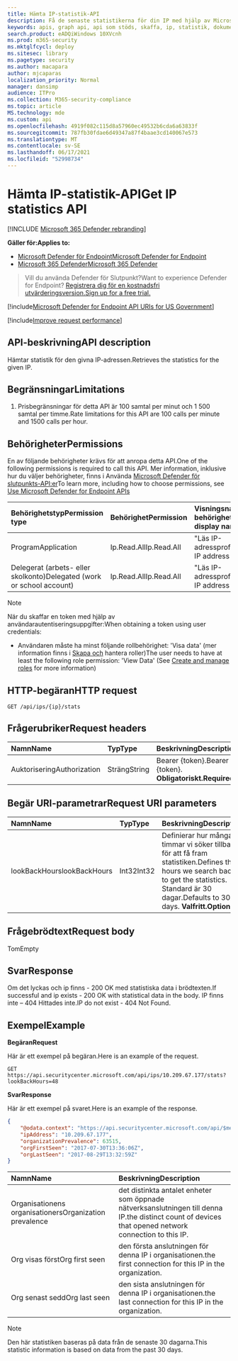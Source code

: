 ```yaml
---
title: Hämta IP-statistik-API
description: Få de senaste statistikerna för din IP med hjälp av Microsoft Defender för Endpoint.
keywords: apis, graph api, api som stöds, skaffa, ip, statistik, dokumentation
search.product: eADQiWindows 10XVcnh
ms.prod: m365-security
ms.mktglfcycl: deploy
ms.sitesec: library
ms.pagetype: security
ms.author: macapara
author: mjcaparas
localization_priority: Normal
manager: dansimp
audience: ITPro
ms.collection: M365-security-compliance
ms.topic: article
MS.technology: mde
ms.custom: api
ms.openlocfilehash: 4919f082c115d8a57960ec49532b6cda6a63833f
ms.sourcegitcommit: 787fb30fdae6d49347a87f4baae3cd140067e573
ms.translationtype: MT
ms.contentlocale: sv-SE
ms.lasthandoff: 06/17/2021
ms.locfileid: "52998734"
---
```

# <a name="get-ip-statistics-api"></a><span data-ttu-id="74111-104">Hämta IP-statistik-API</span><span class="sxs-lookup"><span data-stu-id="74111-104">Get IP statistics API</span></span>

[!INCLUDE [Microsoft 365 Defender rebranding](../../includes/microsoft-defender.md)]

<span data-ttu-id="74111-105">**Gäller för:**</span><span class="sxs-lookup"><span data-stu-id="74111-105">**Applies to:**</span></span>
- [<span data-ttu-id="74111-106">Microsoft Defender för Endpoint</span><span class="sxs-lookup"><span data-stu-id="74111-106">Microsoft Defender for Endpoint</span></span>](https://go.microsoft.com/fwlink/p/?linkid=2154037)
- [<span data-ttu-id="74111-107">Microsoft 365 Defender</span><span class="sxs-lookup"><span data-stu-id="74111-107">Microsoft 365 Defender</span></span>](https://go.microsoft.com/fwlink/?linkid=2118804)

> <span data-ttu-id="74111-108">Vill du använda Defender för Slutpunkt?</span><span class="sxs-lookup"><span data-stu-id="74111-108">Want to experience Defender for Endpoint?</span></span> [<span data-ttu-id="74111-109">Registrera dig för en kostnadsfri utvärderingsversion.</span><span class="sxs-lookup"><span data-stu-id="74111-109">Sign up for a free trial.</span></span>](https://www.microsoft.com/microsoft-365/windows/microsoft-defender-atp?ocid=docs-wdatp-exposedapis-abovefoldlink) 

[!include[Microsoft Defender for Endpoint API URIs for US Government](../../includes/microsoft-defender-api-usgov.md)]

[!include[Improve request performance](../../includes/improve-request-performance.md)]

## <a name="api-description"></a><span data-ttu-id="74111-110">API-beskrivning</span><span class="sxs-lookup"><span data-stu-id="74111-110">API description</span></span>
<span data-ttu-id="74111-111">Hämtar statistik för den givna IP-adressen.</span><span class="sxs-lookup"><span data-stu-id="74111-111">Retrieves the statistics for the given IP.</span></span>

## <a name="limitations"></a><span data-ttu-id="74111-112">Begränsningar</span><span class="sxs-lookup"><span data-stu-id="74111-112">Limitations</span></span>
1. <span data-ttu-id="74111-113">Prisbegränsningar för detta API är 100 samtal per minut och 1 500 samtal per timme.</span><span class="sxs-lookup"><span data-stu-id="74111-113">Rate limitations for this API are 100 calls per minute and 1500 calls per hour.</span></span>

## <a name="permissions"></a><span data-ttu-id="74111-114">Behörigheter</span><span class="sxs-lookup"><span data-stu-id="74111-114">Permissions</span></span>
<span data-ttu-id="74111-115">En av följande behörigheter krävs för att anropa detta API.</span><span class="sxs-lookup"><span data-stu-id="74111-115">One of the following permissions is required to call this API.</span></span> <span data-ttu-id="74111-116">Mer information, inklusive hur du väljer behörigheter, finns i Använda [Microsoft Defender för slutpunkts-API:er](apis-intro.md)</span><span class="sxs-lookup"><span data-stu-id="74111-116">To learn more, including how to choose permissions, see [Use Microsoft Defender for Endpoint APIs](apis-intro.md)</span></span>

<span data-ttu-id="74111-117">Behörighetstyp</span><span class="sxs-lookup"><span data-stu-id="74111-117">Permission type</span></span> |   <span data-ttu-id="74111-118">Behörighet</span><span class="sxs-lookup"><span data-stu-id="74111-118">Permission</span></span>  |   <span data-ttu-id="74111-119">Visningsnamn för behörighet</span><span class="sxs-lookup"><span data-stu-id="74111-119">Permission display name</span></span>
:---|:---|:---
<span data-ttu-id="74111-120">Program</span><span class="sxs-lookup"><span data-stu-id="74111-120">Application</span></span> |   <span data-ttu-id="74111-121">Ip.Read.All</span><span class="sxs-lookup"><span data-stu-id="74111-121">Ip.Read.All</span></span> |   <span data-ttu-id="74111-122">"Läs IP-adressprofiler"</span><span class="sxs-lookup"><span data-stu-id="74111-122">'Read IP address profiles'</span></span>
<span data-ttu-id="74111-123">Delegerat (arbets- eller skolkonto)</span><span class="sxs-lookup"><span data-stu-id="74111-123">Delegated (work or school account)</span></span> | <span data-ttu-id="74111-124">Ip.Read.All</span><span class="sxs-lookup"><span data-stu-id="74111-124">Ip.Read.All</span></span> |  <span data-ttu-id="74111-125">"Läs IP-adressprofiler"</span><span class="sxs-lookup"><span data-stu-id="74111-125">'Read IP address profiles'</span></span>

>[!NOTE]
> <span data-ttu-id="74111-126">När du skaffar en token med hjälp av användarautentiseringsuppgifter:</span><span class="sxs-lookup"><span data-stu-id="74111-126">When obtaining a token using user credentials:</span></span>
>- <span data-ttu-id="74111-127">Användaren måste ha minst följande rollbehörighet: 'Visa data' (mer information finns i [Skapa och](user-roles.md) hantera roller)</span><span class="sxs-lookup"><span data-stu-id="74111-127">The user needs to have at least the following role permission: 'View Data' (See [Create and manage roles](user-roles.md) for more information)</span></span>

## <a name="http-request"></a><span data-ttu-id="74111-128">HTTP-begäran</span><span class="sxs-lookup"><span data-stu-id="74111-128">HTTP request</span></span>

```http
GET /api/ips/{ip}/stats
```

## <a name="request-headers"></a><span data-ttu-id="74111-129">Frågerubriker</span><span class="sxs-lookup"><span data-stu-id="74111-129">Request headers</span></span>

<span data-ttu-id="74111-130">Namn</span><span class="sxs-lookup"><span data-stu-id="74111-130">Name</span></span> | <span data-ttu-id="74111-131">Typ</span><span class="sxs-lookup"><span data-stu-id="74111-131">Type</span></span> | <span data-ttu-id="74111-132">Beskrivning</span><span class="sxs-lookup"><span data-stu-id="74111-132">Description</span></span>
:---|:---|:---
<span data-ttu-id="74111-133">Auktorisering</span><span class="sxs-lookup"><span data-stu-id="74111-133">Authorization</span></span> | <span data-ttu-id="74111-134">Sträng</span><span class="sxs-lookup"><span data-stu-id="74111-134">String</span></span> | <span data-ttu-id="74111-135">Bearer {token}.</span><span class="sxs-lookup"><span data-stu-id="74111-135">Bearer {token}.</span></span> <span data-ttu-id="74111-136">**Obligatoriskt.**</span><span class="sxs-lookup"><span data-stu-id="74111-136">**Required**.</span></span>

## <a name="request-uri-parameters"></a><span data-ttu-id="74111-137">Begär URI-parametrar</span><span class="sxs-lookup"><span data-stu-id="74111-137">Request URI parameters</span></span>

<span data-ttu-id="74111-138">Namn</span><span class="sxs-lookup"><span data-stu-id="74111-138">Name</span></span> | <span data-ttu-id="74111-139">Typ</span><span class="sxs-lookup"><span data-stu-id="74111-139">Type</span></span> | <span data-ttu-id="74111-140">Beskrivning</span><span class="sxs-lookup"><span data-stu-id="74111-140">Description</span></span>
:---|:---|:---
<span data-ttu-id="74111-141">lookBackHours</span><span class="sxs-lookup"><span data-stu-id="74111-141">lookBackHours</span></span> | <span data-ttu-id="74111-142">Int32</span><span class="sxs-lookup"><span data-stu-id="74111-142">Int32</span></span> | <span data-ttu-id="74111-143">Definierar hur många timmar vi söker tillbaka för att få fram statistiken.</span><span class="sxs-lookup"><span data-stu-id="74111-143">Defines the hours we search back to get the statistics.</span></span> <span data-ttu-id="74111-144">Standard är 30 dagar.</span><span class="sxs-lookup"><span data-stu-id="74111-144">Defaults to 30 days.</span></span> <span data-ttu-id="74111-145">**Valfritt.**</span><span class="sxs-lookup"><span data-stu-id="74111-145">**Optional**.</span></span>

## <a name="request-body"></a><span data-ttu-id="74111-146">Frågebrödtext</span><span class="sxs-lookup"><span data-stu-id="74111-146">Request body</span></span>
<span data-ttu-id="74111-147">Tom</span><span class="sxs-lookup"><span data-stu-id="74111-147">Empty</span></span>

## <a name="response"></a><span data-ttu-id="74111-148">Svar</span><span class="sxs-lookup"><span data-stu-id="74111-148">Response</span></span>
<span data-ttu-id="74111-149">Om det lyckas och ip finns - 200 OK med statistiska data i brödtexten.</span><span class="sxs-lookup"><span data-stu-id="74111-149">If successful and ip exists - 200 OK with statistical data in the body.</span></span> <span data-ttu-id="74111-150">IP finns inte – 404 Hittades inte.</span><span class="sxs-lookup"><span data-stu-id="74111-150">IP do not exist - 404 Not Found.</span></span>


## <a name="example"></a><span data-ttu-id="74111-151">Exempel</span><span class="sxs-lookup"><span data-stu-id="74111-151">Example</span></span>

<span data-ttu-id="74111-152">**Begäran**</span><span class="sxs-lookup"><span data-stu-id="74111-152">**Request**</span></span>

<span data-ttu-id="74111-153">Här är ett exempel på begäran.</span><span class="sxs-lookup"><span data-stu-id="74111-153">Here is an example of the request.</span></span>

```http
GET https://api.securitycenter.microsoft.com/api/ips/10.209.67.177/stats?lookBackHours=48
```

<span data-ttu-id="74111-154">**Svar**</span><span class="sxs-lookup"><span data-stu-id="74111-154">**Response**</span></span>

<span data-ttu-id="74111-155">Här är ett exempel på svaret.</span><span class="sxs-lookup"><span data-stu-id="74111-155">Here is an example of the response.</span></span>


```json
{
    "@odata.context": "https://api.securitycenter.microsoft.com/api/$metadata#microsoft.windowsDefenderATP.api.InOrgIPStats",
    "ipAddress": "10.209.67.177",
    "organizationPrevalence": 63515,
    "orgFirstSeen": "2017-07-30T13:36:06Z",
    "orgLastSeen": "2017-08-29T13:32:59Z"
}
```


| <span data-ttu-id="74111-156">Namn</span><span class="sxs-lookup"><span data-stu-id="74111-156">Name</span></span> | <span data-ttu-id="74111-157">Beskrivning</span><span class="sxs-lookup"><span data-stu-id="74111-157">Description</span></span> |
| :--- | :---------- |
| <span data-ttu-id="74111-158">Organisationens organisationers</span><span class="sxs-lookup"><span data-stu-id="74111-158">Organization prevalence</span></span> | <span data-ttu-id="74111-159">det distinkta antalet enheter som öppnade nätverksanslutningen till denna IP.</span><span class="sxs-lookup"><span data-stu-id="74111-159">the distinct count of devices that opened network connection to this IP.</span></span> |
| <span data-ttu-id="74111-160">Org visas först</span><span class="sxs-lookup"><span data-stu-id="74111-160">Org first seen</span></span> | <span data-ttu-id="74111-161">den första anslutningen för denna IP i organisationen.</span><span class="sxs-lookup"><span data-stu-id="74111-161">the first connection for this IP in the organization.</span></span> |
| <span data-ttu-id="74111-162">Org senast sedd</span><span class="sxs-lookup"><span data-stu-id="74111-162">Org last seen</span></span>  | <span data-ttu-id="74111-163">den sista anslutningen för denna IP i organisationen.</span><span class="sxs-lookup"><span data-stu-id="74111-163">the last connection for this IP in the organization.</span></span> |

> [!NOTE]
> <span data-ttu-id="74111-164">Den här statistiken baseras på data från de senaste 30 dagarna.</span><span class="sxs-lookup"><span data-stu-id="74111-164">This statistic information is based on data from the past 30 days.</span></span> 
